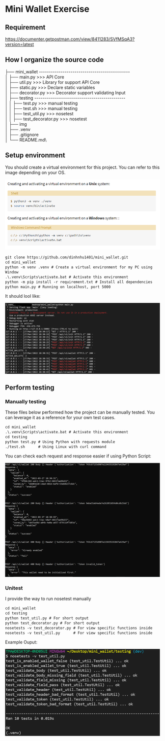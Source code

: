 # Mini Wallet Exercise

## Requirement
https://documenter.getpostman.com/view/8411283/SVfMSqA3?version=latest

## How I organize the source code

├── mini_wallet ----------------------------------------------\
│   ├── main.py         >>> API Core\
│   ├── util.py         >>> Library for support API Core\
│   ├── static.py       >>> Declare static variables\
│   ├── decorator.py    >>> Decorator support validating Input\
│   ├── testing ----------------------------------------------\
│   │   ├── test.py             >>> manual testing\
│   │   ├── test.sh             >>> manual testing\
│   │   ├── test_util.py        >>> nosetest\
│   │   ├── test_decorator.py   >>> nosetest\
│   ├── img\
│   ├── .venv\
│   ├── .gitignore\
│   └── README.md\


## Setup environment

You should create a virtual environment for this project. 
You can refer to this image depending on your OS.

![env](./img/env.PNG)

```
git clone https://github.com/dinhnhu1401/mini_wallet.git
cd mini_wallet
python -m venv .venv # Create a virtual environment for my PC using Window
.\.venv\Scripts\activate.bat # Activate this environment
python -m pip install -r requirement.txt # Install all dependencies
python main.py # Running on localhost, port 5000
```
It should lool like:

![runing](./img/server_runing.PNG)


## Perform testing

### Manually testing

These files below performed how the project can be manually tested.
You can leverage it as a reference for your own test cases.

```
cd mini_wallet
.\.venv\Scripts\activate.bat # Activate this environment
cd testing
python test.py # Using Python with requests module
./test.sh      # Using Linux with curl command
```

You can check each request and response easier if using Python Script:

![manual](./img/test_manual.PNG)

### Unitest

I provide the way to run nosetest manually

```
cd mini_wallet
cd testing
python test_util.py # For short output
python test_decorator.py # For short output
nosetests -v test_decorator.py # For view specific functions inside
nosetests -v test_util.py      # For view specific functions inside
```
Example Ouput:

![test_util](./img/nose_util.PNG)